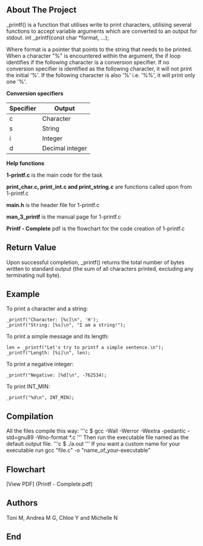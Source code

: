 ## About The Project
_printf() is a function that utilises write to print characters, utilising several functions to accept variable arguments which are converted to an output for stdout.
int _printf(const char *format, ...);

Where format is a pointer that points to the string that needs to be printed. When a character "%" is encountered within the argument, the if loop identifies if the following character is a conversion specifier. 
If no conversion specifier is identified as the following character, it will not print the initial '%'. If the following character is also 
'%' i.e. '%%', it will print only one '%'.

**Conversion specifiers**

| Specifier | Output |
|-----------|--------|
| c | Character |
| s | String |
| i | Integer |
| d | Decimal integer |

**Help functions**

**1-printf.c** is the main code for the task

**print_char.c, print_int.c and print_string.c** are functions called upon from 1-printf.c

**main.h** is the header file for 1-printf.c

**man_3_printf** is the manual page for 1-printf.c

**Printf - Complete** pdf is the flowchart for the code creation of 1-printf.c

## Return Value
Upon successful completion, _printf() returns the total number of bytes written to standard output (the sum of all characters printed, excluding
 any terminating null byte).

## Example
To print a character and a string:

	_printf("Character: [%c]\n", 'H');
	_printf("String: [%s]\n", "I am a string!");

To print a simple message and its length:

	len = _printf("Let's try to printf a simple sentence.\n");
	_printf("Length: [%i]\n", len);

To print a negative integer:

	_printf("Negative: [%d]\n", -762534);

To print INT_MIN:

	_printf("%d\n", INT_MIN);
## Compilation
All the files compile this way:
'''c
$ gcc -Wall -Werror -Wextra -pedantic -std=gnu89 -Wno-format *.c
'''
Then run the executable file named as the default output file.
'''c
$ ./a.out
'''
If you want a custom name for your executable run gcc "file.c" -o "name_of_your-executable"

## Flowchart

[View PDF] (Printf - Complete.pdf)


## Authors
Toni M, Andrea M G, Chloe Y and Michelle N

## End
